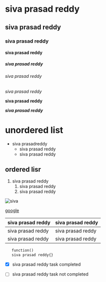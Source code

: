 # siva prasad reddy
## siva prasad reddy
### siva prasad reddy
#### siva prasad reddy
##### siva prasad reddy
###### siva prasad reddy

*siva prasad reddy*

**siva prasad reddy**

***siva prasad reddy***

# unordered list
* siva prasadreddy
    * siva prasad reddy
    * siva prasad reddy

## ordered lisr
1. siva prasad reddy
    1. siva prasad reddy
    2. siva prasad reddy


![siva](https://upload.wikimedia.org/wikipedia/commons/b/b4/Murudeshwar_Shiva.jpg)

[google](www.google.co.in)

siva prasad reddy|siva prasad reddy
----------------|-----------------
siva prasad reddy|siva prasad reddy
siva prasad reddy|siva prasad reddy

```python
   function()
   siva prasad reddy{}
   ```
   

 - [x] siva prasad reddy task completed
 - [ ] siva prasad reddy task not completed

    
